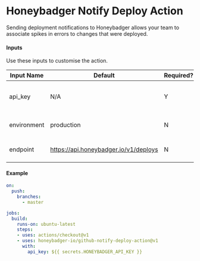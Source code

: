 # Honeybadger Notify Deploy Action

Sending deployment notifications to Honeybadger allows your team to associate spikes in errors to changes that were deployed.

#### Inputs

Use these inputs to customise the action.

Input Name | Default | Required? | Description
------------ | ------------- | ------------ | -------------
api_key | N/A | Y | The Honeybadger project API key
environment | production | N | The deployment environment
endpoint | https://api.honeybadger.io/v1/deploys | N | The deploy submission endpoint

#### Example

```yaml
on:
  push:
    branches:
      - master

jobs:
  build:
    runs-on: ubuntu-latest
    steps:
    - uses: actions/checkout@v1
    - uses: honeybadger-io/github-notify-deploy-action@v1
      with:
        api_key: ${{ secrets.HONEYBADGER_API_KEY }}
```
